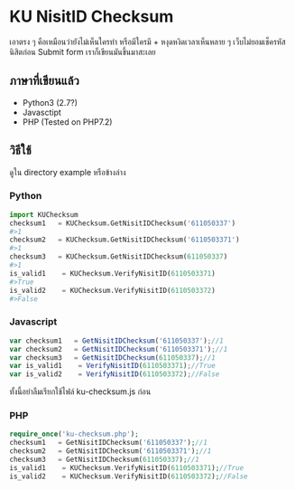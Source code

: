 # KU NisitID Checksum

เอาตรง ๆ คือเหมือนว่ายังไม่เห็นใครทำ หรือมีใครมี + หงุดหงิดเวลาเห็นหลาย ๆ เว็บไม่ยอมเช็ครหัสนิสิตก่อน Submit form เราก็เขียนมันขึ้นมาสะเลย

## ภาษาที่เขียนแล้ว

* Python3 (2.7?)
* Javasctipt
* PHP (Tested on PHP7.2)

## วิธีใช้

ดูใน directory example หรือข้างล่าง

### Python

```python
import KUChecksum
checksum1   = KUChecksum.GetNisitIDChecksum('611050337')
#>1
checksum2   = KUChecksum.GetNisitIDChecksum('6110503371')
#>1
checksum3   = KUChecksum.GetNisitIDChecksum(611050337)
#>1
is_valid1    = KUChecksum.VerifyNisitID(6110503371)
#>True
is_valid2    = KUChecksum.VerifyNisitID(6110503372)
#>False
```

### Javascript

```javascript
var checksum1   = GetNisitIDChecksum('611050337');//1
var checksum2   = GetNisitIDChecksum('6110503371');//1
var checksum3   = GetNisitIDChecksum(611050337);//1
var is_valid1    = VerifyNisitID(6110503371);//True
var is_valid2    = VerifyNisitID(6110503372);//False
```

ทั้งนี้อย่าลืมเรียกใช้ไฟล์ ku-checksum.js ก่อน

### PHP

```php
require_once('ku-checksum.php');
checksum1   = GetNisitIDChecksum('611050337');//1
checksum2   = GetNisitIDChecksum('6110503371');//1
checksum3   = GetNisitIDChecksum(611050337);//1
is_valid1    = KUChecksum.VerifyNisitID(6110503371);//True
is_valid2    = KUChecksum.VerifyNisitID(6110503372);//False
```
